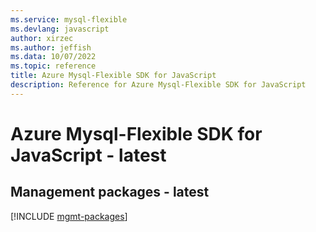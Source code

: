```yaml
---
ms.service: mysql-flexible
ms.devlang: javascript
author: xirzec
ms.author: jeffish
ms.data: 10/07/2022
ms.topic: reference
title: Azure Mysql-Flexible SDK for JavaScript
description: Reference for Azure Mysql-Flexible SDK for JavaScript
---
```

# Azure Mysql-Flexible SDK for JavaScript - latest

## Management packages - latest
[!INCLUDE [mgmt-packages](mysql-flexible-mgmt-index.md)]